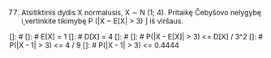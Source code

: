 77. Atsitiktinis dydis X normalusis, X ∼ N (1; 4). Pritaikę Čebyšovo nelygybę i˛vertinkite
tikimybę P (|X − E[X| > 3) ] iš viršaus.

[]: # 
[]: # E[X] = 1
[]: # D[X] = 4
[]: # 
[]: # P(|X - E[X]| > 3) <= D[X] / 3^2
[]: # P(|X - 1| > 3) <= 4 / 9
[]: # P(|X - 1| > 3) <= 0.4444